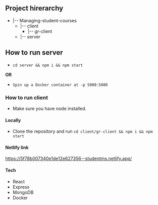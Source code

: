 ## Project hirerarchy

- |-- Managing-student-courses
  - |-- client
    - |-- gr-client
  - |-- server

## How to run server

- `cd server && npm i && npm start`

**OR**

- `Spin up a Docker container at -p 5000:5000`

### How to run client

- Make sure you have node installed.

#### Locally
- Clone the repository and run `cd client/gr-client && npm i && npm start`

#### Netlify link
https://5f78b007340e1de12e627356--studentms.netlify.app/

#### Tech
- React
- Express
- MongoDB
- Docker
